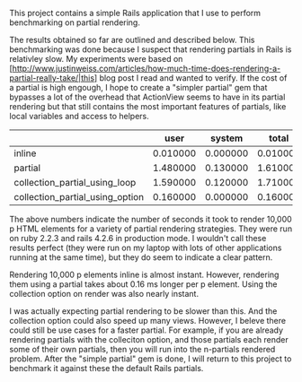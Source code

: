 This project contains a simple Rails application that I use to perform benchmarking on partial rendering.

The results obtained so far are outlined and described below. This benchmarking was done because I suspect that rendering partials in Rails is relativley slow. My experiments were based on [http://www.justinweiss.com/articles/how-much-time-does-rendering-a-partial-really-take/|this] blog post I read and wanted to verify. If the cost of a partial is high engough, I hope to create a "simpler partial" gem that bypasses a lot of the overhead that ActionView seems to have in its partial rendering but that still contains the most important features of partials, like local variables and access to helpers.

|                                 | user     | system   | total      | real     |
|---------------------------------|----------|----------|------------|----------|
| inline                          | 0.010000 | 0.000000 | 0.010000   | 0.004263 |
| partial                         | 1.480000 | 0.130000 | 1.610000   | 1.619102 |
| collection_partial_using_loop   | 1.590000 | 0.120000 | 1.710000   | 1.996031 |
| collection_partial_using_option | 0.160000 | 0.000000 | 0.160000   | 0.156621 |

The above numbers indicate the number of seconds it took to render 10,000 p HTML elements for a variety of partial rendering strategies. They were run on ruby 2.2.3 and rails 4.2.6 in production mode. I wouldn't call these results perfect (they were run on my laptop with lots of other applications running at the same time), but they do seem to indicate a clear pattern.

Rendering 10,000 p elements inline is almost instant. However, rendering them using a partial takes about 0.16 ms longer per p element. Using the collection option on render was also nearly instant.

I was actually expecting partial rendering to be slower than this. And the collection option could also speed up many views. However, I beleve there could still be use cases for a faster partial. For example, if you are already rendering partials with the colleciton option, and those partials each render some of their own partials, then you will run into the n-partials rendered problem. After the "simple partial" gem is done, I will return to this project to benchmark it against these the default Rails partials.
